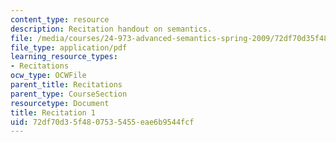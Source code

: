 ```yaml
---
content_type: resource
description: Recitation handout on semantics.
file: /media/courses/24-973-advanced-semantics-spring-2009/72df70d35f4807535455eae6b9544fcf_MIT24_973s09_rec01.pdf
file_type: application/pdf
learning_resource_types:
- Recitations
ocw_type: OCWFile
parent_title: Recitations
parent_type: CourseSection
resourcetype: Document
title: Recitation 1
uid: 72df70d3-5f48-0753-5455-eae6b9544fcf
---
```

